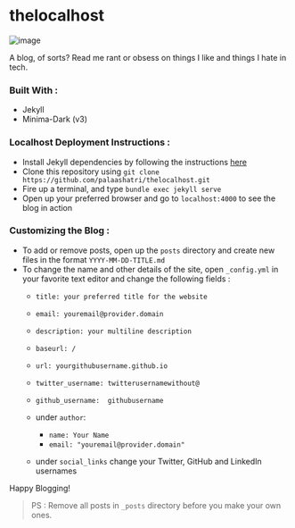 # thelocalhost
![image]()

A blog, of sorts? Read me rant or obsess on things I like and things I hate in tech.

### Built With : 
- Jekyll 
- Minima-Dark (v3)

### Localhost Deployment Instructions : 
- Install Jekyll dependencies by following the instructions [here](https://jekyllrb.com/docs/installation/)
- Clone this repository using `git clone https://github.com/palaashatri/thelocalhost.git`
- Fire up a terminal, and type `bundle exec jekyll serve`
- Open up your preferred browser and go to `localhost:4000` to see the blog in action

### Customizing the Blog : 
- To add or remove posts, open up the `posts` directory and create new files in the format `YYYY-MM-DD-TITLE.md`
- To change the name and other details of the site, open `_config.yml` in your favorite text editor and change the following fields :
    - `title: your preferred title for the website`
    - `email: youremail@provider.domain`
    - `description: your multiline description`
    - `baseurl: /`
    - `url: yourgithubusername.github.io`
    - `twitter_username: twitterusernamewithout@`
    - `github_username:  githubusername`

    - under `author`:
       - `name: Your Name`
       - `email: "youremail@provider.domain"`
    - under `social_links` change your Twitter, GitHub and LinkedIn usernames

Happy Blogging!
> PS : Remove all posts in `_posts` directory before you make your own ones.
